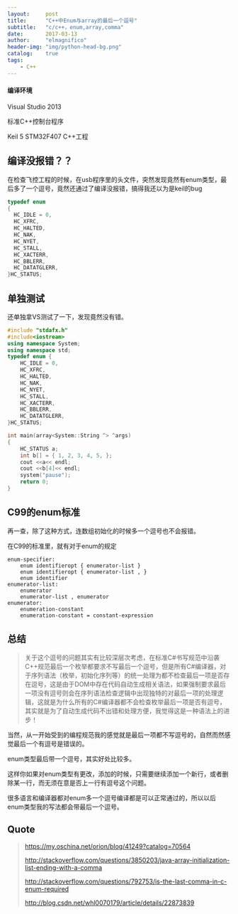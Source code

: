 ```yaml
---
layout:     post
title:      "C++中Enum与array的最后一个逗号"
subtitle:   "c/c++，enum,array,comma"
date:       2017-03-13
author:     "elmagnifico"
header-img: "img/python-head-bg.png"
catalog:    true
tags:
    - C++
---
```


#### 编译环境

Visual Studio 2013

标准C++控制台程序

Keil 5 STM32F407 C++工程

## 编译没报错？？

在检查飞控工程的时候，在usb程序里的头文件，突然发现竟然有enum类型，最后多了一个逗号，竟然还通过了编译没报错，搞得我还以为是keil的bug

```cpp
typedef enum 
{
  HC_IDLE = 0,
  HC_XFRC,
  HC_HALTED,
  HC_NAK,
  HC_NYET,
  HC_STALL,
  HC_XACTERR,  
  HC_BBLERR,   
  HC_DATATGLERR,  
}HC_STATUS;
```

## 单独测试

还单独拿VS测试了一下，发现竟然没有错。

```cpp
#include "stdafx.h"
#include<iostream>
using namespace System;
using namespace std;
typedef enum {
	HC_IDLE = 0,
	HC_XFRC,
	HC_HALTED,
	HC_NAK,
	HC_NYET,
	HC_STALL,
	HC_XACTERR,
	HC_BBLERR,
	HC_DATATGLERR,
}HC_STATUS;

int main(array<System::String ^> ^args)
{
	HC_STATUS a; 
	int b[] = { 1, 2, 3, 4, 5, };
	cout <<a<< endl;
	cout <<b[4]<< endl;
	system("pause");
    return 0;
}
```

## C99的enum标准

再一查，除了这种方式，连数组初始化的时候多一个逗号也不会报错。

在C99的标准里，就有对于enum的规定

	enum-specifier:
	    enum identifieropt { enumerator-list }
	    enum identifieropt { enumerator-list , }
	    enum identifier
	enumerator-list:
	    enumerator
	    enumerator-list , enumerator
	enumerator:
	    enumeration-constant
	    enumeration-constant = constant-expression


## 总结

> 关于这个逗号的问题其实有比较深层次考虑，在标准C#书写规范中沿袭C++规范最后一个枚举都要求不写最后一个逗号，但是所有C#编译器，对于序列语法（枚举，初始化序列等）的统一处理为都不检查最后一项是否存在逗号，这是由于DOM中存在代码自动生成相关语法，如果强制要求最后一项没有逗号则会在序列语法检查逻辑中出现独特的对最后一项的处理逻辑，这就是为什么所有的C#编译器都不会检查枚举最后一项是否有逗号，其实就是为了自动生成代码不出错和处理方便，我觉得这是一种语法上的进步！

当然，从一开始受到的编程规范我的感觉就是最后一项都不写逗号的，自然而然感觉最后一个有逗号是错误的。

enum类型最后带一个逗号，其实好处比较多。

这样你如果对enum类型有更改，添加的时候，只需要继续添加一个新行，或者删除某一行，而无须在意是否上一行有逗号这个问题。

很多语言和编译器都对enum多一个逗号编译都是可以正常通过的，所以以后enum类型我的写法都会带最后一个逗号。

## Quote

> https://my.oschina.net/orion/blog/41249?catalog=70564
> 
> http://stackoverflow.com/questions/3850203/java-array-initialization-list-ending-with-a-comma
> 
> http://stackoverflow.com/questions/792753/is-the-last-comma-in-c-enum-required
> 
> http://blog.csdn.net/whl0070179/article/details/22873839

